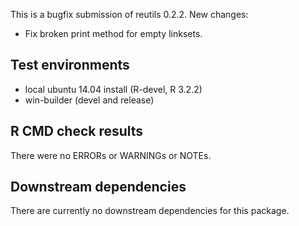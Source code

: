 This is a bugfix submission of reutils 0.2.2. New changes:

- Fix broken print method for empty linksets.

## Test environments
* local ubuntu 14.04 install (R-devel, R 3.2.2)
* win-builder (devel and release)

## R CMD check results
There were no ERRORs or WARNINGs or NOTEs. 

## Downstream dependencies
There are currently no downstream dependencies for this package.
